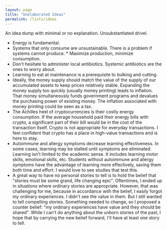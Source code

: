 ```yaml
---
layout: page
title: "Unelaborated Ideas"
permalink: /lists/ideas
---
```


An idea dump with minimal or no explanation. Unsubstantiated drivel.

* Energy is fundamental.
* Systems that only consume are unsustainable. There is a problem if systems cannot produce. * Maximize production, minimize consumption.
* Don't hesitate to administer local antibiotics. Systemic antibiotics are the ones to worry about.
* Learning to eat at maintenance is a prerequisite to bulking and cutting.
* Ideally, the money supply should match the value of the supply of our accumulated assets to keep prices relatively stable. Expanding the money supply too quickly (usually money printing) leads to inflation. That money simultaneously funds government programs and devalues the purchasing power of existing money. The inflation associated with money printing could be seen as a tax.
* The Achilles heel of cryptocurrencies is their costly energy consumption. If the average household paid their energy bills with crypto, a significant part of their bill would be in the cost of the transaction itself. Crypto is not appropriate for everyday transactions. I feel confident that crypto has a place in high-value transactions and is here to stay.
* Autoimmune and allergy symptoms decrease learning effectiveness. In some cases, learning may be stalled until symptoms are eliminated. Learning isn't limited to the academic sense. It includes learning motor skills, emotional skills, etc. Students without autoimmune and allergy symptoms have the advantage of learning more effectively, saving them both time and effort. I would love to see studies that test this.
* A great way to have no personal stories to tell is to hold the belief that "stories must be some grand, life changing epic". Oftentimes, I ended up in situations where ordinary stories are appropriate. However, that was challenging for me, because in accordance with the belief, I easily forgot my ordinary experiences. I didn't see the value in them. But I still wanted to tell compelling stories. Something needed to change, so I proposed a counter belief: "my ordinary experiences have value and they should be shared". While I can't do anything about the unborn stories of the past, I hope that by carrying the new belief forward, I'll have at least one story to tell.